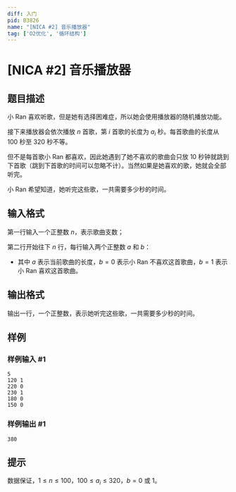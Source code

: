 ```yaml
---
diff: 入门
pid: B3826
name: "[NICA #2] 音乐播放器"
tag: ['O2优化', '循环结构']
---
```

# [NICA #2] 音乐播放器
## 题目描述

小 Ran 喜欢听歌，但是她有选择困难症，所以她会使用播放器的随机播放功能。

接下来播放器会依次播放 $n$ 首歌，第 $i$ 首歌的长度为 $a_i$ 秒。每首歌曲的长度从 $100$ 秒至 $320$ 秒不等。

但不是每首歌小 Ran 都喜欢，因此她遇到了她不喜欢的歌曲会只放 $10$ 秒钟就跳到下首歌（跳到下首歌的时间可以忽略不计）。当然如果是她喜欢的歌，她就会全部听完。

小 Ran 希望知道，她听完这些歌，一共需要多少秒的时间。
## 输入格式

第一行输入一个正整数 $n$，表示歌曲支数；

第二行开始往下 $n$ 行，每行输入两个正整数 $a$ 和 $b$：

- 其中 $a$ 表示当前歌曲的长度，$b=0$ 表示小 Ran 不喜欢这首歌曲，$b=1$ 表示小 Ran 喜欢这首歌曲。
## 输出格式

输出一行，一个正整数，表示她听完这些歌，一共需要多少秒的时间。
## 样例

### 样例输入 #1
```
5
120 1
220 0
230 1
180 0
150 0
```
### 样例输出 #1
```
380
```
## 提示

数据保证，$1 \leq n \leq 100$，$100 \leq a_i \leq 320$，$b=0$ 或 $1$。
